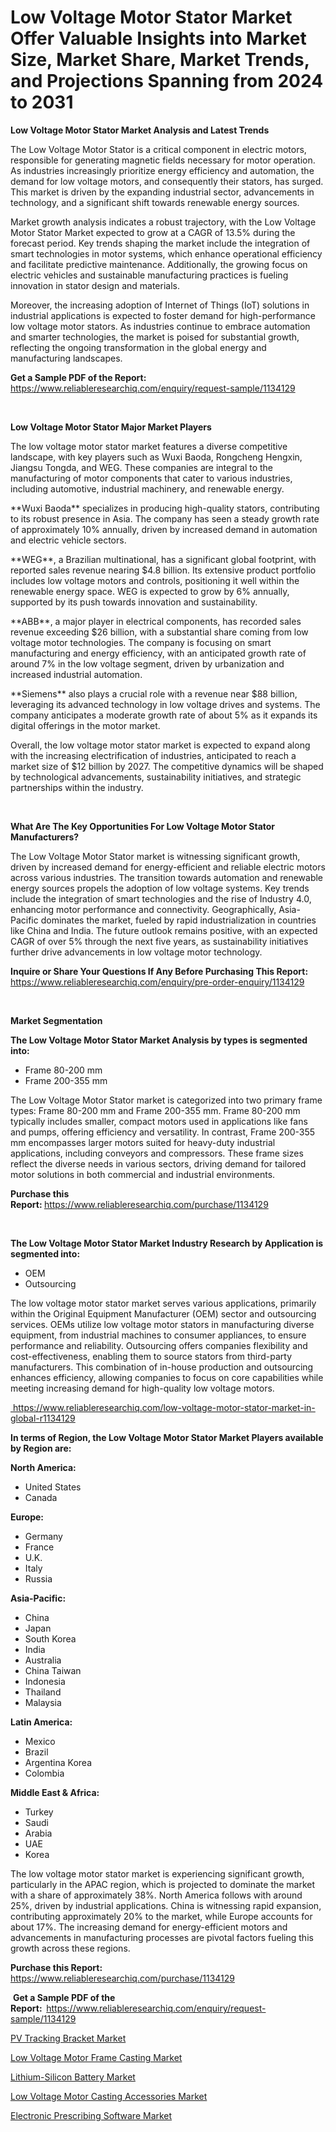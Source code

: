 <p><h1>Low Voltage Motor Stator Market Offer Valuable Insights into Market Size, Market Share, Market Trends, and Projections Spanning from 2024 to 2031</h1></p><p><strong>Low Voltage Motor Stator Market Analysis and Latest Trends</strong></p>
<p><p>The Low Voltage Motor Stator is a critical component in electric motors, responsible for generating magnetic fields necessary for motor operation. As industries increasingly prioritize energy efficiency and automation, the demand for low voltage motors, and consequently their stators, has surged. This market is driven by the expanding industrial sector, advancements in technology, and a significant shift towards renewable energy sources.</p><p>Market growth analysis indicates a robust trajectory, with the Low Voltage Motor Stator Market expected to grow at a CAGR of 13.5% during the forecast period. Key trends shaping the market include the integration of smart technologies in motor systems, which enhance operational efficiency and facilitate predictive maintenance. Additionally, the growing focus on electric vehicles and sustainable manufacturing practices is fueling innovation in stator design and materials. </p><p>Moreover, the increasing adoption of Internet of Things (IoT) solutions in industrial applications is expected to foster demand for high-performance low voltage motor stators. As industries continue to embrace automation and smarter technologies, the market is poised for substantial growth, reflecting the ongoing transformation in the global energy and manufacturing landscapes.</p></p>
<p><strong>Get a Sample PDF of the Report:&nbsp;</strong> <a href="https://www.reliableresearchiq.com/enquiry/request-sample/1134129?utm_campaign=100&utm_medium=2&utm_source=Github&utm_content=ia&utm_term=08102024&utm_id=low-voltage-motor-stator">https://www.reliableresearchiq.com/enquiry/request-sample/1134129</a></p>
<p>&nbsp;</p>
<p><strong>Low Voltage Motor Stator Major Market Players</strong></p>
<p><p>The low voltage motor stator market features a diverse competitive landscape, with key players such as Wuxi Baoda, Rongcheng Hengxin, Jiangsu Tongda, and WEG. These companies are integral to the manufacturing of motor components that cater to various industries, including automotive, industrial machinery, and renewable energy.</p><p>**Wuxi Baoda** specializes in producing high-quality stators, contributing to its robust presence in Asia. The company has seen a steady growth rate of approximately 10% annually, driven by increased demand in automation and electric vehicle sectors.</p><p>**WEG**, a Brazilian multinational, has a significant global footprint, with reported sales revenue nearing $4.8 billion. Its extensive product portfolio includes low voltage motors and controls, positioning it well within the renewable energy space. WEG is expected to grow by 6% annually, supported by its push towards innovation and sustainability.</p><p>**ABB**, a major player in electrical components, has recorded sales revenue exceeding $26 billion, with a substantial share coming from low voltage motor technologies. The company is focusing on smart manufacturing and energy efficiency, with an anticipated growth rate of around 7% in the low voltage segment, driven by urbanization and increased industrial automation.</p><p>**Siemens** also plays a crucial role with a revenue near $88 billion, leveraging its advanced technology in low voltage drives and systems. The company anticipates a moderate growth rate of about 5% as it expands its digital offerings in the motor market.</p><p>Overall, the low voltage motor stator market is expected to expand along with the increasing electrification of industries, anticipated to reach a market size of $12 billion by 2027. The competitive dynamics will be shaped by technological advancements, sustainability initiatives, and strategic partnerships within the industry.</p></p>
<p>&nbsp;</p>
<p><strong>What Are The Key Opportunities For Low Voltage Motor Stator Manufacturers?</strong></p>
<p><p>The Low Voltage Motor Stator market is witnessing significant growth, driven by increased demand for energy-efficient and reliable electric motors across various industries. The transition towards automation and renewable energy sources propels the adoption of low voltage systems. Key trends include the integration of smart technologies and the rise of Industry 4.0, enhancing motor performance and connectivity. Geographically, Asia-Pacific dominates the market, fueled by rapid industrialization in countries like China and India. The future outlook remains positive, with an expected CAGR of over 5% through the next five years, as sustainability initiatives further drive advancements in low voltage motor technology.</p></p>
<p><strong>Inquire or Share Your Questions If Any Before Purchasing This Report:</strong> <a href="https://www.reliableresearchiq.com/enquiry/pre-order-enquiry/1134129?utm_campaign=100&utm_medium=2&utm_source=Github&utm_content=ia&utm_term=08102024&utm_id=low-voltage-motor-stator">https://www.reliableresearchiq.com/enquiry/pre-order-enquiry/1134129</a></p>
<p>&nbsp;</p>
<p><strong>Market Segmentation</strong></p>
<p><strong>The Low Voltage Motor Stator Market Analysis by types is segmented into:</strong></p>
<p><ul><li>Frame 80-200 mm</li><li>Frame 200-355 mm</li></ul></p>
<p><p>The Low Voltage Motor Stator market is categorized into two primary frame types: Frame 80-200 mm and Frame 200-355 mm. Frame 80-200 mm typically includes smaller, compact motors used in applications like fans and pumps, offering efficiency and versatility. In contrast, Frame 200-355 mm encompasses larger motors suited for heavy-duty industrial applications, including conveyors and compressors. These frame sizes reflect the diverse needs in various sectors, driving demand for tailored motor solutions in both commercial and industrial environments.</p></p>
<p><strong>Purchase this Report:&nbsp;</strong><a href="https://www.reliableresearchiq.com/purchase/1134129?utm_campaign=100&utm_medium=2&utm_source=Github&utm_content=ia&utm_term=08102024&utm_id=low-voltage-motor-stator">https://www.reliableresearchiq.com/purchase/1134129</a></p>
<p>&nbsp;</p>
<p><strong>The Low Voltage Motor Stator Market Industry Research by Application is segmented into:</strong></p>
<p><ul><li>OEM</li><li>Outsourcing</li></ul></p>
<p><p>The low voltage motor stator market serves various applications, primarily within the Original Equipment Manufacturer (OEM) sector and outsourcing services. OEMs utilize low voltage motor stators in manufacturing diverse equipment, from industrial machines to consumer appliances, to ensure performance and reliability. Outsourcing offers companies flexibility and cost-effectiveness, enabling them to source stators from third-party manufacturers. This combination of in-house production and outsourcing enhances efficiency, allowing companies to focus on core capabilities while meeting increasing demand for high-quality low voltage motors.</p></p>
<p><a href="https://www.reliableresearchiq.com/low-voltage-motor-stator-market-in-global-r1134129?utm_campaign=100&utm_medium=2&utm_source=Github&utm_content=ia&utm_term=08102024&utm_id=low-voltage-motor-stator">&nbsp;https://www.reliableresearchiq.com/low-voltage-motor-stator-market-in-global-r1134129</a></p>
<p><strong>In terms of Region, the Low Voltage Motor Stator Market Players available by Region are:</strong></p>
<p>
    <p> <strong> North America: </strong>
        <ul>
            <li>United States</li>
            <li>Canada</li>
        </ul>
        </p> 
    <p> <strong> Europe: </strong>
        <ul>
            <li>Germany</li>
            <li>France</li>
            <li>U.K.</li>
            <li>Italy</li>
            <li>Russia</li>
        </ul>
        </p> 
    <p> <strong> Asia-Pacific: </strong>
        <ul>
            <li>China</li>
            <li>Japan</li>
            <li>South Korea</li>
            <li>India</li>
            <li>Australia</li>
            <li>China Taiwan</li>
            <li>Indonesia</li>
            <li>Thailand</li>
            <li>Malaysia</li>
        </ul>
        </p> 
    <p> <strong> Latin America: </strong>
        <ul>
            <li>Mexico</li>
            <li>Brazil</li>
            <li>Argentina Korea</li>
            <li>Colombia</li>
        </ul>
        </p> 
    <p> <strong> Middle East & Africa: </strong>
        <ul>
            <li>Turkey</li>
            <li>Saudi</li>
            <li>Arabia</li>
            <li>UAE</li>
            <li>Korea</li>
        </ul>
    </p>
    </p>
<p><p>The low voltage motor stator market is experiencing significant growth, particularly in the APAC region, which is projected to dominate the market with a share of approximately 38%. North America follows with around 25%, driven by industrial applications. China is witnessing rapid expansion, contributing approximately 20% to the market, while Europe accounts for about 17%. The increasing demand for energy-efficient motors and advancements in manufacturing processes are pivotal factors fueling this growth across these regions.</p></p>
<p><strong>Purchase this Report: </strong><a href="https://www.reliableresearchiq.com/purchase/1134129?utm_campaign=100&utm_medium=2&utm_source=Github&utm_content=ia&utm_term=08102024&utm_id=low-voltage-motor-stator">https://www.reliableresearchiq.com/purchase/1134129</a></p>
<p>&nbsp;<strong>Get a Sample PDF of the Report:&nbsp;&nbsp;</strong><a href="https://www.reliableresearchiq.com/enquiry/request-sample/1134129?utm_campaign=100&utm_medium=2&utm_source=Github&utm_content=ia&utm_term=08102024&utm_id=low-voltage-motor-stator">https://www.reliableresearchiq.com/enquiry/request-sample/1134129</a></p>
<p><strong></strong></p>
<p><p><a href="https://issuu.com/reportprime-2/docs/pv-tracking-bracket-market-size-203_4cabc205c190c1?utm_campaign=100&utm_medium=2&utm_source=Github&utm_content=ia&utm_term=08102024&utm_id=low-voltage-motor-stator">PV Tracking Bracket Market</a></p><p><a href="https://github.com/darcy8m10dupre/Market-Research-Report-List-1/blob/main/low-voltage-motor-frame-casting-market.md?utm_campaign=100&utm_medium=2&utm_source=Github&utm_content=ia&utm_term=08102024&utm_id=low-voltage-motor-stator">Low Voltage Motor Frame Casting Market</a></p><p><a href="https://issuu.com/reportprime-2/docs/lithium-silicon-battery-market-size_b14500571b262a?utm_campaign=100&utm_medium=2&utm_source=Github&utm_content=ia&utm_term=08102024&utm_id=low-voltage-motor-stator">Lithium-Silicon Battery Market</a></p><p><a href="https://github.com/michaelhall412/Market-Research-Report-List-1/blob/main/low-voltage-motor-casting-accessories-market.md?utm_campaign=100&utm_medium=2&utm_source=Github&utm_content=ia&utm_term=08102024&utm_id=low-voltage-motor-stator">Low Voltage Motor Casting Accessories Market</a></p><p><a href="https://www.linkedin.com/pulse/electronic-prescribing-software-market-drivers-challenges-dbxmf?utm_campaign=100&utm_medium=2&utm_source=Github&utm_content=ia&utm_term=08102024&utm_id=low-voltage-motor-stator">Electronic Prescribing Software Market</a></p></p>